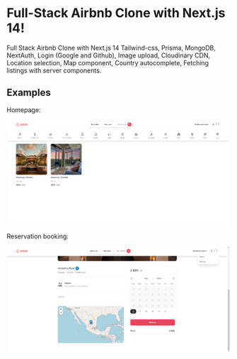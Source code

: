 # Full-Stack Airbnb Clone with Next.js 14!

Full Stack Airbnb Clone with Next.js 14 Tailwind-css, Prisma, MongoDB, NextAuth,  Login (Google and Github), Image upload, Cloudinary CDN, Location selection, Map component, Country autocomplete, Fetching listings with server components.

## Examples
Homepage:
<div align="center">
<img src='./Demo/image1.png' alt='image'/>
</div>

Reservation booking:
<div align="center">
<img src='./Demo/image2.png' alt='image'/>
</div>
